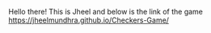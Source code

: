 Hello there! 
This is Jheel and below is the link of the game 
https://jheelmundhra.github.io/Checkers-Game/
